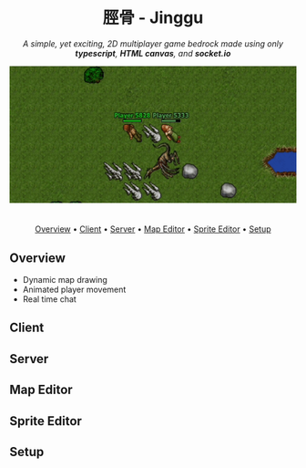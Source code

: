 <div align="center">

# 脛骨 - Jinggu

_A simple, yet exciting, 2D multiplayer game bedrock made using only **typescript**, **HTML canvas**, and **socket.io**_

<img src="docs/dancing-wide.gif" style="margin-bottom: 20px"/>

[Overview](#overview) •
[Client](#client) •
[Server](#server) •
[Map Editor](#mapeditor) •
[Sprite Editor](#spriteeditor) •
[Setup](#setup)

</div>

## <a name="overview" style="margin-top: 20px"></a> Overview

- Dynamic map drawing
- Animated player movement
- Real time chat

## <a name="client" style="margin-top: 20px"></a> Client

## <a name="server" style="margin-top: 20px"></a> Server

## <a name="mapeditor" style="margin-top: 20px"></a> Map Editor

## <a name="spriteeditor" style="margin-top: 20px"></a> Sprite Editor

## <a name="setup" style="margin-top: 20px"></a> Setup
